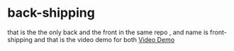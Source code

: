 # back-shipping
that is the the only back and the front in the same repo , and name is front-shipping 
and that is the video demo for both 
[Video Demo](https://youtu.be/PZsFDkbuaIM)
